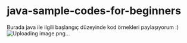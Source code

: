 # java-sample-codes-for-beginners

Burada java ile ilgili başlangıç düzeyinde kod örnekleri paylaşıyorum :)
![Uploading image.png…]()
